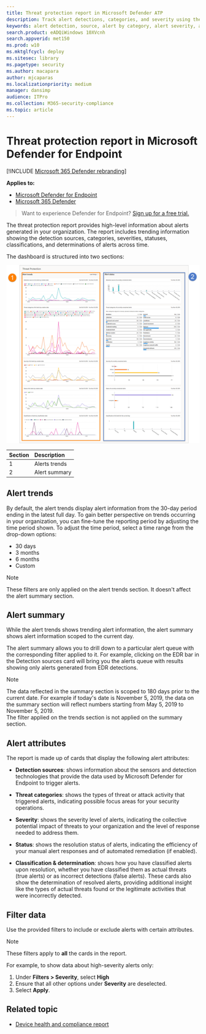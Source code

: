 ```yaml
---
title: Threat protection report in Microsoft Defender ATP
description: Track alert detections, categories, and severity using the threat protection report
keywords: alert detection, source, alert by category, alert severity, alert classification, determination
search.product: eADQiWindows 10XVcnh
search.appverid: met150
ms.prod: w10
ms.mktglfcycl: deploy
ms.sitesec: library
ms.pagetype: security
ms.author: macapara
author: mjcaparas
ms.localizationpriority: medium
manager: dansimp
audience: ITPro
ms.collection: M365-security-compliance 
ms.topic: article
---
```


# Threat protection report in Microsoft Defender for Endpoint

[!INCLUDE [Microsoft 365 Defender rebranding](../../includes/microsoft-defender.md)]


**Applies to:**
- [Microsoft Defender for Endpoint](https://go.microsoft.com/fwlink/p/?linkid=2146631)
- [Microsoft 365 Defender](https://go.microsoft.com/fwlink/?linkid=2118804)

> Want to experience Defender for Endpoint? [Sign up for a free trial.](https://www.microsoft.com/microsoft-365/windows/microsoft-defender-atp?ocid=docs-wdatp-pullalerts-abovefoldlink) 

The threat protection report provides high-level information about alerts generated in your organization. The report includes trending information showing the detection sources, categories, severities, statuses, classifications, and determinations of alerts across time.

The dashboard is structured into two sections:

![Image of the threat protection report](images/threat-protection-reports.png)

Section | Description 
:---|:---
1 | Alerts trends
2 | Alert summary

## Alert trends
By default, the alert trends display alert information from the 30-day period ending in the latest full day. To gain better perspective on trends occurring in your organization, you can fine-tune the reporting period by adjusting the time period shown. To adjust the time period, select a time range from the drop-down options:

- 30 days
- 3 months
- 6 months
- Custom

>[!NOTE]
>These filters are only applied on the alert trends section. It doesn't affect the alert summary section.


## Alert summary
While the alert trends shows trending alert information, the alert summary shows alert information scoped to the current day.

 The alert summary allows you to drill down to a particular alert queue with the corresponding filter applied to it. For example, clicking on the EDR bar in the Detection sources card will bring you the alerts queue with results showing only alerts generated from EDR detections. 

>[!NOTE]
>The data reflected in the summary section is scoped to 180 days prior to the current date. For example if today's date is November 5, 2019, the data on the summary section will reflect numbers starting from May 5, 2019 to November 5, 2019.<br>
> The filter applied on the trends section is not applied on the summary section. 

## Alert attributes
The report is made up of cards that display the following alert attributes:

- **Detection sources**: shows information about the sensors and detection technologies that provide the data used by Microsoft Defender for Endpoint to trigger alerts.

- **Threat categories**: shows the types of threat or attack activity that triggered alerts, indicating possible focus areas for your security operations.

- **Severity**: shows the severity level of alerts, indicating the collective potential impact of threats to your organization and the level of response needed to address them.

- **Status**: shows the resolution status of alerts, indicating the efficiency of your manual alert responses and of automated remediation (if enabled). 

- **Classification & determination**: shows how you have classified alerts upon resolution, whether you have classified them as actual threats (true alerts) or as incorrect detections (false alerts). These cards also show the determination of resolved alerts, providing additional insight like the types of actual threats found or the legitimate activities that were incorrectly detected.


 

## Filter data

Use the provided filters to include or exclude alerts with certain attributes.

>[!NOTE]
>These filters apply to **all** the cards in the report.

For example, to show data about high-severity alerts only:

1. Under **Filters > Severity**, select **High**
2. Ensure that all other options under **Severity** are deselected.
3. Select **Apply**. 

## Related topic
- [Device health and compliance report](machine-reports.md)

